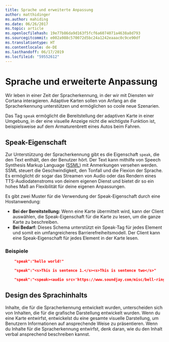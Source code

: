 ```yaml
---
title: Sprache und erweiterte Anpassung
author: matthidinger
ms.author: mahiding
ms.date: 06/26/2017
ms.topic: article
ms.openlocfilehash: 19e77b86da9d163f5fcf6a6074071a4638a8d793
ms.sourcegitcommit: e002a988c570072d5bc24a1242eaaac0c9ce90df
ms.translationtype: HT
ms.contentlocale: de-DE
ms.lasthandoff: 06/17/2019
ms.locfileid: "59552612"
---
```

# <a name="speech-and-advanced-customization"></a>Sprache und erweiterte Anpassung
Wir leben in einer Zeit der Spracherkennung, in der wir mit Diensten wir Cortana interagieren.  Adaptive Karten sollen von Anfang an die Spracherkennung unterstützen und ermöglichen so coole neue Szenarien.

Das Tag `speak` ermöglicht die Bereitstellung der adaptiven Karte in einer Umgebung, in der eine visuelle Anzeige nicht die wichtigste Funktion ist, beispielsweise auf dem Armaturenbrett eines Autos beim Fahren. 

## <a name="speak-property"></a>Speak-Eigenschaft
Zur Unterstützung der Spracherkennung gibt es die Eigenschaft `speak`, die den Text enthält, den der Benutzer hört. Der Text kann mithilfe von Speech Synthesis Markup Language ([SSML](https://msdn.microsoft.com/en-us/library/office/hh361578)) mit Anmerkungen versehen werden. SSML steuert die Geschwindigkeit, den Tonfall und die Flexion der Sprache.  Es ermöglicht dir sogar das Streamen von Audio oder das Rendern eines TTS-Audiodatenstroms von deinem eigenen Dienst und bietet dir so ein hohes Maß an Flexibilität für deine eigenen Anpassungen.

Es gibt zwei Muster für die Verwendung der Speak-Eigenschaft durch eine Hostanwendung:

* **Bei der Bereitstellung:** Wenn eine Karte übermittelt wird, kann der Client auswählen, die Speak-Eigenschaft für die Karte zu lesen, um die ganze Karte zu beschreiben.
* **Bei Bedarf:** Dieses Schema unterstützt ein Speak-Tag für jedes Element und somit ein umfangreicheres Barrierefreiheitsmodell. Der Client kann eine Speak-Eigenschaft für jedes Element in der Karte lesen.

### <a name="examples"></a>Beispiele

```json
    "speak":"hello world!"

    "speak":"<s>This is sentence 1.</s><s>This is sentence two</s>"

    "speak":"<speak><audio src='https://www.soundjay.com/misc/bell-ringing-04.mp3'/><s>Time to wake up!</s></speak>"
```

## <a name="speech-content-design"></a>Design des Sprachinhalts

Inhalte, die für die Spracherkennung entwickelt wurden, unterscheiden sich von Inhalten, die für die grafische Darstellung entwickelt wurden. Wenn du eine Karte entwirfst, entwickelst du eine gesamte visuelle Darstellung, um Benutzern Informationen auf ansprechende Weise zu präsentieren. Wenn du Inhalte für die Spracherkennung entwirfst, denk daran, wie du den Inhalt verbal ansprechend beschreiben kannst.  
